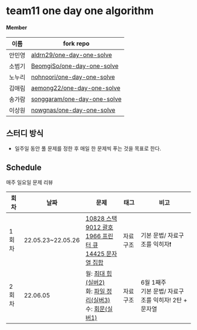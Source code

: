 # team11 one day one algorithm

#### Member

|  이름  | fork repo                                                                     |
| :----: | ----------------------------------------------------------------------------- |
| 안민영 | [aldrn29/one-day-one-solve](https://github.com/aldrn29/one-day-one-solve)     |
| 소범기 | [BeomgiSo/one-day-one-solve](https://github.com/BeomgiSo/one-day-one-solve)   |
| 노누리 | [nohnoori/one-day-one-solve](https://github.com/nohnoori/one-day-one-solve)   |
| 김애림 | [aemong22/one-day-one-solve](https://github.com/aemong22/one-day-one-solve)   |
| 송가람 | [songgaram/one-day-one-solve](https://github.com/songgaram/one-day-one-solve) |
| 이상원 | [nowgnas/one-day-one-solve](https://github.com/nowgnas/one-day-one-solve)     |

## 스터디 방식

-   일주일 동안 풀 문제를 정한 후 매일 한 문제씩 푸는 것을 목표로 한다.

## Schedule

매주 일요일 문제 리뷰

| 회차  | 날짜              | 문제                                                                                                                                                                                                                              | 태그     | 비고                                                    |
| ----- | ----------------- | --------------------------------------------------------------------------------------------------------------------------------------------------------------------------------------------------------------------------------- | -------- | ------------------------------------------------------- |
| 1회차 | 22.05.23~22.05.26 | [10828 스택](https://www.acmicpc.net/problem/10828)<br>[9012 괄호](https://www.acmicpc.net/problem/9012)<br>[1966 프린터 큐](https://www.acmicpc.net/problem/1966)<br>[14425 문자열 집합 ](https://www.acmicpc.net/problem/14425) | 자료구조 | 기본 문법/ 자료구조를 익히자❗️                         |
| 2회차 | 22.06.05          | 월: [최대 힙(실버2)](https://www.acmicpc.net/problem/11279)<br>화: [파일 정리(실버3)](https://www.acmicpc.net/problem/20291)<br>수: [회문(실버1)](https://www.acmicpc.net/problem/17609)                                          | 자료구조 | 6월 1째주<br>기본 문법/ 자료구조를 익히자! 2탄 + 문자열 |
